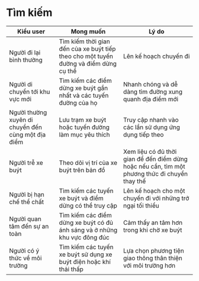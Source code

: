 # Tìm kiếm

| Kiểu user | Mong muốn | Lý do |
|--|--|--|
| Người đi lại bình thường | Tìm kiếm thời gian đến của xe buýt tiếp theo cho một tuyến đường và điểm dừng cụ thể | Lên kế hoạch chuyến đi |
| Người di chuyển tới khu vực mới | Tìm kiếm các điểm dừng xe buýt gần nhất và các tuyến đường của họ | Nhanh chóng và dễ dàng tìm đường xung quanh địa điểm mới |
|Người thường xuyên di chuyển đến cùng một địa điểm | Lưu trạm xe buýt hoặc tuyến đường làm mục yêu thích | Truy cập nhanh vào các lần sử dụng ứng dụng tiếp theo |
|Người trễ xe buýt | Theo dõi vị trí của xe buýt trên bản đồ | Xem liệu có đủ thời gian để đến điểm dừng hoặc nếu cần, tìm một phương thức đi chuyển thay thế|
| Người bị hạn chế thể chất | Tìm kiếm các tuyến xe buýt và điểm dừng có thể truy cập | Lên kế hoạch cho một chuyến đi với những trở ngại tối thiểu |
| Người quan tâm đến sự an toàn | Tìm kiếm các điểm dừng xe buýt có đủ ánh sáng và ở những khu vực đông đúc | Cảm thấy an tâm hơn trong khi chờ xe buýt|
| Người có ý thức về môi trường | Tìm kiếm các tuyến xe buýt sử dụng xe buýt điện hoặc khí thải thấp | Lựa chọn phương tiện giao thông thân thiện với môi trường hơn |
